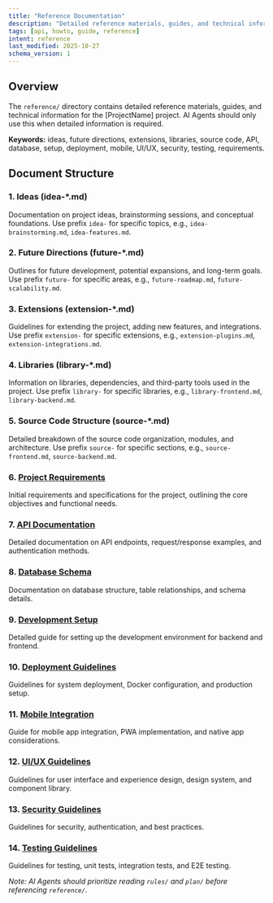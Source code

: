```yaml
---
title: "Reference Documentation"
description: "Detailed reference materials, guides, and technical information for the project, used by AI agents when specific details are needed."
tags: [api, howto, guide, reference]
intent: reference
last_modified: 2025-10-27
schema_version: 1
---
```


## Overview

The `reference/` directory contains detailed reference materials, guides, and technical information for the [ProjectName] project. AI Agents should only use this when detailed information is required.

**Keywords:** ideas, future directions, extensions, libraries, source code, API, database, setup, deployment, mobile, UI/UX, security, testing, requirements.

## Document Structure

### 1. Ideas (idea-*.md)
Documentation on project ideas, brainstorming sessions, and conceptual foundations. Use prefix `idea-` for specific topics, e.g., `idea-brainstorming.md`, `idea-features.md`.

### 2. Future Directions (future-*.md)
Outlines for future development, potential expansions, and long-term goals. Use prefix `future-` for specific areas, e.g., `future-roadmap.md`, `future-scalability.md`.

### 3. Extensions (extension-*.md)
Guidelines for extending the project, adding new features, and integrations. Use prefix `extension-` for specific extensions, e.g., `extension-plugins.md`, `extension-integrations.md`.

### 4. Libraries (library-*.md)
Information on libraries, dependencies, and third-party tools used in the project. Use prefix `library-` for specific libraries, e.g., `library-frontend.md`, `library-backend.md`.

### 5. Source Code Structure (source-*.md)
Detailed breakdown of the source code organization, modules, and architecture. Use prefix `source-` for specific sections, e.g., `source-frontend.md`, `source-backend.md`.

### 6. [Project Requirements](./requirement.md)
Initial requirements and specifications for the project, outlining the core objectives and functional needs.

### 7. [API Documentation](./api-documentation.md)
Detailed documentation on API endpoints, request/response examples, and authentication methods.

### 8. [Database Schema](./database-schema.md)
Documentation on database structure, table relationships, and schema details.

### 9. [Development Setup](./development-setup.md)
Detailed guide for setting up the development environment for backend and frontend.

### 10. [Deployment Guidelines](./deployment-guidelines.md)
Guidelines for system deployment, Docker configuration, and production setup.

### 11. [Mobile Integration](./mobile-integration.md)
Guide for mobile app integration, PWA implementation, and native app considerations.

### 12. [UI/UX Guidelines](./ui-ux-guidelines.md)
Guidelines for user interface and experience design, design system, and component library.

### 13. [Security Guidelines](./security-guidelines.md)
Guidelines for security, authentication, and best practices.

### 14. [Testing Guidelines](./testing-guidelines.md)
Guidelines for testing, unit tests, integration tests, and E2E testing.

*Note: AI Agents should prioritize reading `rules/` and `plan/` before referencing `reference/`.*